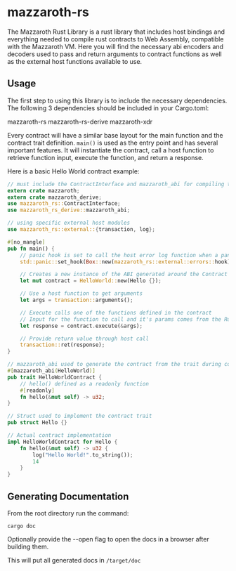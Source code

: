 # mazzaroth-rs

The Mazzaroth Rust Library is a rust library that includes host bindings
and everything needed to compile rust contracts to Web Assembly, compatible
with the Mazzaroth VM.  Here you will find the necessary abi encoders and
decoders used to pass and return arguments to contract functions as well as
the external host functions available to use.

## Usage

The first step to using this library is to include the necessary dependencies.  
The following 3 dependencies should be included in your Cargo.toml:

mazzaroth-rs
mazzaroth-rs-derive
mazzaroth-xdr

Every contract will have a similar base layout for the main function and the contract trait definition.
`main()` is used as the entry point and has several important features.  It will instantiate the contract,
call a host function to retrieve function input, execute the function, and return a response.

Here is a basic Hello World contract example:

```rust
// must include the ContractInterface and mazzaroth_abi for compiling the macro
extern crate mazzaroth;
extern crate mazzaroth_derive;
use mazzaroth_rs::ContractInterface;
use mazzaroth_rs_derive::mazzaroth_abi;

// using specific external host modules
use mazzaroth_rs::external::{transaction, log};

#[no_mangle]
pub fn main() {
    // panic hook is set to call the host error log function when a panic occurs
    std::panic::set_hook(Box::new(mazzaroth_rs::external::errors::hook));

    // Creates a new instance of the ABI generated around the Contract
    let mut contract = HelloWorld::new(Hello {});

    // Use a host function to get arguments
    let args = transaction::arguments();

    // Execute calls one of the functions defined in the contract
    // Input for the function to call and it's params comes from the Runtime
    let response = contract.execute(&args);

    // Provide return value through host call
    transaction::ret(response);
}

// mazzaroth_abi used to generate the contract from the trait during compilation
#[mazzaroth_abi(HelloWorld)]
pub trait HelloWorldContract {
    // hello() defined as a readonly function
    #[readonly]
    fn hello(&mut self) -> u32;
}

// Struct used to implement the contract trait
pub struct Hello {}

// Actual contract implementation
impl HelloWorldContract for Hello {
    fn hello(&mut self) -> u32 {
        log("Hello World!".to_string());
        14
    }
}
```

## Generating Documentation

From the root directory run the command:

```console
cargo doc
```

Optionally provide the --open flag to open the docs in a browser after building them.

This will put all generated docs in `/target/doc`
